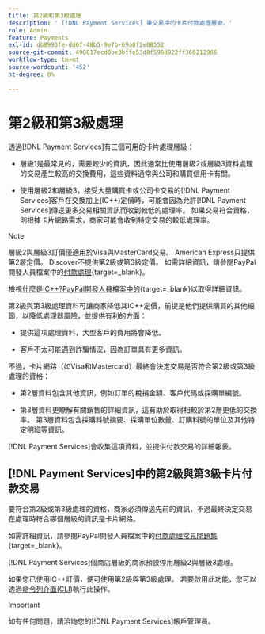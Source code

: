 ```yaml
---
title: 第2級和第3級處理
description: ' [!DNL Payment Services] 筆交易中的卡片付款處理層級。'
role: Admin
feature: Payments
exl-id: db8993fe-dd6f-48b5-9e7b-69a0f2e08552
source-git-commit: 496817ecd0be3bffe53d8f596d922ff366212966
workflow-type: tm+mt
source-wordcount: '452'
ht-degree: 0%

---
```


# 第2級和第3級處理

透過[!DNL Payment Services]有三個可用的卡片處理層級：

* 層級1是最常見的，需要較少的資訊，因此通常比使用層級2或層級3資料處理的交易產生較高的交換費用，這些資料通常與公司和購買信用卡有關。

* 使用層級2和層級3，接受大量購買卡或公司卡交易的[!DNL Payment Services]客戶在交換加上(IC++)定價時，可能會因為允許[!DNL Payment Services]傳送更多交易相關資訊而收到較低的處理率。 如果交易符合資格，則根據卡片網路需求，商家可能會收到特定交易的較低處理率。

>[!NOTE]
>
>層級2與層級3訂價僅適用於Visa與MasterCard交易。 American Express只提供第2層定價。 Discover不提供第2級或第3級定價。 如需詳細資訊，請參閱PayPal開發人員檔案中的[付款處理](https://developer.paypal.com/docs/checkout/advanced/processing/){target=_blank}。

檢視[什麼是IC++?PayPal開發人員檔案中的](https://www.paypal.com/us/brc/article/what-is-interchange-plus-plus){target=_blank}以取得詳細資訊。

第2級與第3級處理資料可讓商家降低其IC++定價，前提是他們提供購買的其他細節，以降低處理器風險，並提供有利的方面：

* 提供這項處理資料，大型客戶的費用將會降低。

* 客戶不太可能遇到詐騙情況，因為訂單具有更多資訊。

不過，卡片網路（如Visa和Mastercard）最終會決定交易是否符合第2級或第3級處理的資格：

* 第2層資料包含其他資訊，例如訂單的稅捐金額、客戶代碼或採購單編號。

* 第3層資料更瞭解有關銷售的詳細資訊，這有助於取得相較於第2層更低的交換率。 第3層資料包含採購料號摘要、採購單位數量、訂購料號的單位及其他特定明細等資訊。

[!DNL Payment Services]會收集這項資料，並提供付款交易的詳細報表。

## [!DNL Payment Services]中的第2級與第3級卡片付款交易

要符合第2級或第3級處理的資格，商家必須傳送先前的資訊，不過最終決定交易在處理時符合哪個層級的資訊是卡片網路。

如需詳細資訊，請參閱PayPal開發人員檔案中的[付款處理常見問題集](https://www.paypal.com/us/cshelp/article/ts2278?_ga=1.131773126.875104296.1712843492){target=_blank}。

[!DNL Payment Services]個商店層級的商家預設停用層級2與層級3處理。

如果您已使用IC++訂價，便可使用第2級與第3級處理。 若要啟用此功能，您可以透過[命令列介面(CLI](configure-cli.md))執行此操作。

>[!IMPORTANT]
>
>如有任何問題，請洽詢您的[!DNL Payment Services]帳戶管理員。
